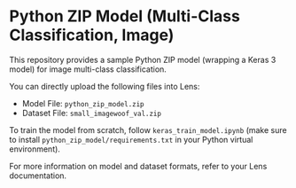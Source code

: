 # Python ZIP Model (Multi-Class Classification, Image)

This repository provides a sample Python ZIP model (wrapping a Keras 3 model) for image multi-class classification.

You can directly upload the following files into Lens:

- Model File: `python_zip_model.zip`
- Dataset File: `small_imagewoof_val.zip`

To train the model from scratch, follow `keras_train_model.ipynb` (make sure to install `python_zip_model/requirements.txt` in your Python virtual environment).

For more information on model and dataset formats, refer to your Lens documentation.